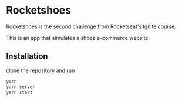 # Rocketshoes

Rocketshoes is the second challenge from Rocketseat's Ignite course.  

This is an app that simulates a shoes e-commerce website.

## Installation

clone the repository and run
```bash
yarn
yarn server
yarn start
```
